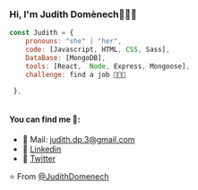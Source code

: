 ### Hi, I'm Judith Domènech👩🏻‍💻


```javascript
const Judith = {
	pronouns: "she" | "her",
	code: [Javascript, HTML, CSS, Sass],
	DataBase: [MongoDB],
	tools: [React,  Node, Express, Mongoose],
	challenge: find a job 👩🏻‍💻

 },
 
 ```

#### You can find me 📜:
- 📩 Mail: judith.dp.3@gmail.com
- 🔗 [Linkedin](https//:www.linkedin.com/in/judith-domènech-pujadas-224a95224/)
- 🐣 [Twitter](https//:www.twitter.com/JudithDomnech2)  </li>


⭐️ From [@JudithDomenech](https://github.com/JudithDomenech)

